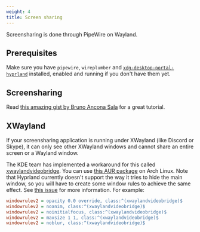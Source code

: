```yaml
---
weight: 4
title: Screen sharing
---
```


Screensharing is done through PipeWire on Wayland.

## Prerequisites

Make sure you have `pipewire`, `wireplumber` and
[`xdg-desktop-portal-hyprland`](../../Hypr-Ecosystem/xdg-desktop-portal-hyprland)
installed, enabled and running if you don't have them yet.

## Screensharing

Read
[this amazing gist by Bruno Ancona Sala](https://gist.github.com/brunoanc/2dea6ddf6974ba4e5d26c3139ffb7580)
for a great tutorial.

## XWayland

If your screensharing application is running under XWayland (like Discord or
Skype), it can only see other XWayland windows and cannot share an entire
screen or a Wayland window.

The KDE team has implemented a workaround for this called
[xwaylandvideobridge](https://invent.kde.org/system/xwaylandvideobridge). You
can use
[this AUR package](https://aur.archlinux.org/packages/xwaylandvideobridge-git)
on Arch Linux. Note that Hyprland currently doesn't support the way it tries to
hide the main window, so you will have to create some window rules to achieve
the same effect. See
[this issue](https://invent.kde.org/system/xwaylandvideobridge/-/issues/1) for
more information. For example:

```ini
windowrulev2 = opacity 0.0 override, class:^(xwaylandvideobridge)$
windowrulev2 = noanim, class:^(xwaylandvideobridge)$
windowrulev2 = noinitialfocus, class:^(xwaylandvideobridge)$
windowrulev2 = maxsize 1 1, class:^(xwaylandvideobridge)$
windowrulev2 = noblur, class:^(xwaylandvideobridge)$
```
